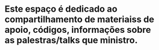# Este espaço é dedicado ao compartilhamento de materiaiss de apoio, códigos, informações sobre as palestras/talks que ministro.

